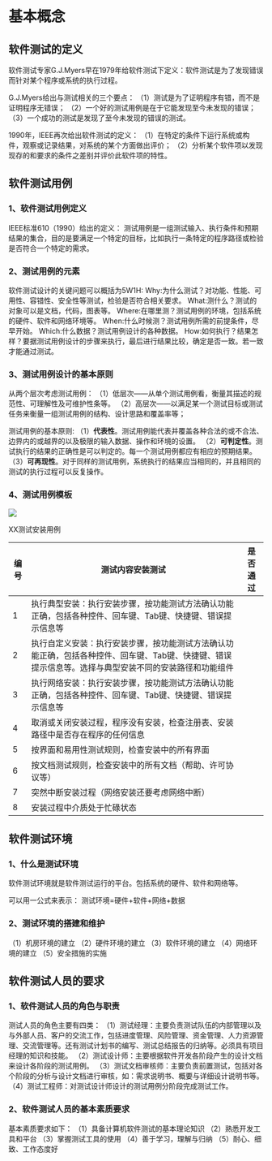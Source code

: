 # 基本概念

##  软件测试的定义

软件测试专家G.J.Myers早在1979年给软件测试下定义：软件测试是为了发现错误而针对某个程序或系统的执行过程。 

G.J.Myers给出与测试相关的三个要点：
（1）测试是为了证明程序有错，而不是证明程序无错误；
（2）一个好的测试用例是在于它能发现至今未发现的错误；
（3）一个成功的测试是发现了至今未发现的错误的测试。  

1990年，IEEE再次给出软件测试的定义：
（1）在特定的条件下运行系统或构件，观察或记录结果，对系统的某个方面做出评价；
（2）分析某个软件项以发现现存的和要求的条件之差别并评价此软件项的特性。

 

## 软件测试用例

### 1、软件测试用例定义

IEEE标准610（1990）给出的定义：
测试用例是一组测试输入、执行条件和预期结果的集合，目的是要满足一个特定的目标，比如执行一条特定的程序路径或检验是否符合一个特定的需求。

 

### 2、测试用例的元素

软件测试设计的关键问题可以概括为5W1H:
Why:为什么测试？对功能、性能、可用性、容错性、安全性等测试，检验是否符合相关要求。
What:测什么？测试的对象可以是文档，代码，图表等。
Where:在哪里测？测试用例的环境，包括系统的硬件、软件和网络环境等。
When:什么时候测？测试用例所需的前提条件，尽早开始。
Which:什么数据？测试用例设计的各种数据。
How:如何执行？结果怎样？要据测试用例设计的步骤来执行，最后进行结果比较，确定是否一致。若一致才能通过测试。

 

 

### 3、测试用例设计的基本原则

从两个层次考虑测试用例：
（1）低层次——从单个测试用例看，衡量其描述的规范性、可理解性及可维护性条等。
（2）高层次——以满足某一个测试目标或测试任务来衡量一组测试用例的结构、设计思路和覆盖率等；

测试用例的基本原则:
（1）**代表性**。测试用例能代表并覆盖各种合法的或不合法、边界内的或越界的以及极限的输入数据、操作和环境的设置。
（2）**可判定性**。测试执行的结果的正确性是可以判定的。每一个测试用例都应有相应的预期结果。
（3）**可再现性**。对于同样的测试用例，系统执行的结果应当相同的，并且相同的测试的执行过程可以反复操作。

 

### 4、测试用例模板

![](https://raw.githubusercontent.com/ZanderZhao/images/master/img2019/20191219185008.png) 

 XX测试安装用例

| 编号 | 测试内容安装测试                                             | 是否通过 |
| ---- | ------------------------------------------------------------ | -------- |
| 1    | 执行典型安装：执行安装步骤，按功能测试方法确认功能正确，包括各种控件、回车键、Tab键、快捷键、错误提示信息等 |          |
| 2    | 执行自定义安装：执行安装步骤，按功能测试方法确认功能正确，包括各种控件、回车键、Tab键、快捷键、错误提示信息等。选择与典型安装不同的安装路径和功能组件 |          |
| 3    | 执行网络安装：执行安装步骤，按功能测试方法确认功能正确，包括各种控件、回车键、Tab键、快捷键、错误提示信息等 |          |
| 4    | 取消或关闭安装过程，程序没有安装，检查注册表、安装路径中是否存在程序的任何信息 |          |
| 5    | 按界面和易用性测试规则，检查安装中的所有界面                 |          |
| 6    | 按文档测试规则，检查安装中的所有文档（帮助、许可协议等）     |          |
| 7    | 突然中断安装过程（网络安装还要考虑网络中断）                 |          |
| 8    | 安装过程中介质处于忙碌状态                                   |          |



 

 

 

 

## 软件测试环境

### 1、什么是测试环境

软件测试环境就是软件测试运行的平台。包括系统的硬件、软件和网络等。

可以用一公式来表示：
测试环境=硬件+软件+网络+数据

 

### 2、测试环境的搭建和维护

（1）机房环境的建立
（2）硬件环境的建立
（3）软件环境的建立
（4）网络环境的建立
（5）安全措施的实施

 





## 软件测试人员的要求

### 1、软件测试人员的角色与职责

测试人员的角色主要有四类：
（1）测试经理：主要负责测试队伍的内部管理以及与外部人员、客户的交流工作，包括进度管理、风险管理、资金管理、人力资源管理、交流管理等。还有测试计划书的编写、测试总结报告的归纳等。必须具有项目经理的知识和技能。
（2）测试设计师：主要根据软件开发各阶段产生的设计文档来设计各阶段的测试用例。
（3）测试文档审核师：主要负责前置测试，包括对各个阶段的分析与设计文档进行审核，如：需求说明书、概要与详细设计说明书等。
（4）测试工程师：对测试设计师设计的测试用例分阶段完成测试工作。

 

### 2、软件测试人员的基本素质要求

基本素质要求如下：
（1）具备计算机软件测试的基本理论知识
（2）熟悉开发工具和平台
（3）掌握测试工具的使用
（4）善于学习，理解与归纳
（5）耐心、细致、工作态度好

 